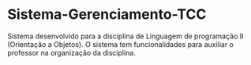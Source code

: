 # Sistema-Gerenciamento-TCC
Sistema desenvolvido para a disciplina de Linguagem de programação II (Orientação a Objetos). O sistema tem funcionalidades para auxiliar o professor na organização da disciplina.
